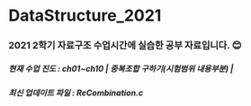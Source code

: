 # DataStructure_2021
<h3> 2021 2학기 자료구조 수업시간에 실습한 공부 자료입니다. 😊 </h3>
<h5> 현재 수업 진도 : ch01~ch10 | 중복조합 구하기(시험범위 내용부분) | </h5>
<h5> 최신 업데이트 파일 : ReCombination.c </h5>
